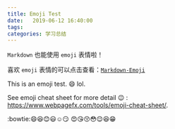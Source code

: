 ```yaml
---
title: Emoji Test
date:   2019-06-12 16:40:00
tags:
categories: 学习总结
---
```


`Markdown` 也能使用 `emoji` 表情啦！  

喜欢 `emoji` 表情的可以点击查看：[`Markdown-Emoji`](https://github.com/RunCoderHang/LeetCode-Notes/blob/master/image/markdown-emoji.md)

This is an emoji test. :smile: lol.

See emoji cheat sheet for more detail :wink: : <https://www.webpagefx.com/tools/emoji-cheat-sheet/>.

:bowtie::smile::laughing::blush::smiley::relaxed::smirk:
:heart_eyes::kissing_heart::kissing_closed_eyes::flushed::relieved::satisfied::grin:
